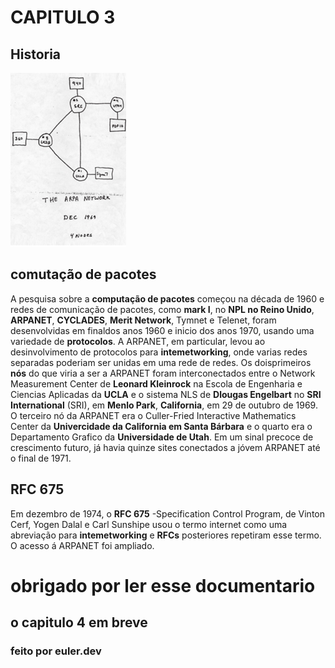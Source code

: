 # CAPITULO 3
<h2>Historia</h2>

<img src="Imagemcap3.jpeg" alt="">

<h2>comutação de pacotes</h2>

A pesquisa sobre a <b>computação de pacotes</b> começou na década de 1960 e redes de comunicação de pacotes, como <b>mark I</b>, no <b>NPL no Reino Unido</b>, <b>ARPANET</B>, <B>CYCLADES</B>, <B>Merit Network</b>, Tymnet e Telenet, foram desenvolvidas em finaldos anos 1960 e inicio dos anos 1970, usando uma variedade de <b>protocolos</b>. A ARPANET, em particular, levou ao desinvolvimento de protocolos para <b>intemetworking</b>, onde varias redes separadas poderiam ser unidas em uma rede de redes. Os doisprimeiros <b>nós</b> do que viria a ser a ARPANET foram interconectados entre o Network Measurement Center de <b>Leonard Kleinrock</b> na Escola de Engenharia e Ciencias
Aplicadas da <b>UCLA</b> e o sistema NLS de <b>Dlougas Engelbart</b> no <b>SRI International</b> (SRI), em <b>Menlo Park</b>, <b>California</b>, em 29 de outubro de 1969. O terceiro nó da ARPANET era o Culler-Fried Interactive Mathematics Center da <b> Univercidade da California em Santa Bárbara</b> e o quarto era o Departamento Grafico da <b> Universidade de Utah</b>. Em um sinal precoce de crescimento futuro, já havia quinze sites conectados a jóvem ARPANET até o final de 1971.

<h2>RFC 675</h2>

Em dezembro de 1974, o <b>RFC 675</b> -Specification Control Program, de Vinton Cerf, Yogen Dalal e Carl Sunshipe usou o termo internet como uma abreviação para <b>intemetworking</b> e <b>RFCs</b> posteriores repetiram esse termo. O acesso á ARPANET foi ampliado.

<h1>obrigado por ler esse documentario</h1>
<h2>o capitulo 4 em breve</h2>
<h3>feito por euler.dev</h3>
